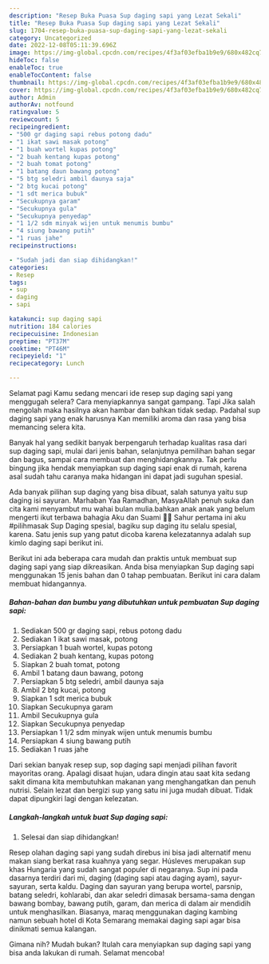 ```yaml
---
description: "Resep Buka Puasa Sup daging sapi yang Lezat Sekali"
title: "Resep Buka Puasa Sup daging sapi yang Lezat Sekali"
slug: 1704-resep-buka-puasa-sup-daging-sapi-yang-lezat-sekali
category: Uncategorized
date: 2022-12-08T05:11:39.696Z
image: https://img-global.cpcdn.com/recipes/4f3af03efba1b9e9/680x482cq70/sup-daging-sapi-foto-resep-utama.jpg
hideToc: false
enableToc: true
enableTocContent: false
thumbnail: https://img-global.cpcdn.com/recipes/4f3af03efba1b9e9/680x482cq70/sup-daging-sapi-foto-resep-utama.jpg
cover: https://img-global.cpcdn.com/recipes/4f3af03efba1b9e9/680x482cq70/sup-daging-sapi-foto-resep-utama.jpg
author: Admin
authorAv: notfound
ratingvalue: 5
reviewcount: 5
recipeingredient:
- "500 gr daging sapi rebus potong dadu"
- "1 ikat sawi masak potong"
- "1 buah wortel kupas potong"
- "2 buah kentang kupas potong"
- "2 buah tomat potong"
- "1 batang daun bawang potong"
- "5 btg seledri ambil daunya saja"
- "2 btg kucai potong"
- "1 sdt merica bubuk"
- "Secukupnya garam"
- "Secukupnya gula"
- "Secukupnya penyedap"
- "1 1/2 sdm minyak wijen untuk menumis bumbu"
- "4 siung bawang putih"
- "1 ruas jahe"
recipeinstructions:

- "Sudah jadi dan siap dihidangkan!"
categories:
- Resep
tags:
- sup
- daging
- sapi

katakunci: sup daging sapi 
nutrition: 184 calories
recipecuisine: Indonesian
preptime: "PT37M"
cooktime: "PT46M"
recipeyield: "1"
recipecategory: Lunch

---
```



Selamat pagi Kamu sedang mencari ide resep sup daging sapi yang menggugah selera? Cara menyiapkannya sangat gampang. Tapi Jika salah mengolah maka hasilnya akan hambar dan bahkan tidak sedap. Padahal sup daging sapi yang enak harusnya Kan memiliki aroma dan rasa yang bisa memancing selera kita.


Banyak hal yang sedikit banyak berpengaruh terhadap kualitas rasa dari sup daging sapi, mulai dari jenis bahan, selanjutnya pemilihan bahan segar dan bagus, sampai cara membuat dan menghidangkannya. Tak perlu bingung jika hendak menyiapkan sup daging sapi enak di rumah, karena asal sudah tahu caranya maka hidangan ini dapat jadi suguhan spesial.

Ada banyak pilihan sup daging yang bisa dibuat, salah satunya yaitu sup daging isi sayuran. Marhaban Yaa Ramadhan, MasyaAllah penuh suka dan cita kami menyambut mu wahai bulan mulia.bahkan anak anak yang belum mengerti ikut terbawa bahagia Aku dan Suami 🤲🥰 Sahur pertama ini aku #pilihmasak Sup Daging spesial, bagiku sup daging itu selalu spesial, karena. Satu jenis sup yang patut dicoba karena kelezatannya adalah sup kimlo daging sapi berikut ini.


Berikut ini ada beberapa cara mudah dan praktis untuk membuat sup daging sapi yang siap dikreasikan. Anda bisa menyiapkan Sup daging sapi menggunakan 15 jenis bahan dan 0 tahap pembuatan. Berikut ini cara dalam membuat hidangannya.

<!--inarticleads1-->

##### Bahan-bahan dan bumbu yang dibutuhkan untuk pembuatan Sup daging sapi:

1. Sediakan 500 gr daging sapi, rebus potong dadu
1. Sediakan 1 ikat sawi masak, potong
1. Persiapkan 1 buah wortel, kupas potong
1. Sediakan 2 buah kentang, kupas potong
1. Siapkan 2 buah tomat, potong
1. Ambil 1 batang daun bawang, potong
1. Persiapkan 5 btg seledri, ambil daunya saja
1. Ambil 2 btg kucai, potong
1. Siapkan 1 sdt merica bubuk
1. Siapkan Secukupnya garam
1. Ambil Secukupnya gula
1. Siapkan Secukupnya penyedap
1. Persiapkan 1 1/2 sdm minyak wijen untuk menumis bumbu
1. Persiapkan 4 siung bawang putih
1. Sediakan 1 ruas jahe


Dari sekian banyak resep sup, sop daging sapi menjadi pilihan favorit mayoritas orang. Apalagi disaat hujan, udara dingin atau saat kita sedang sakit dimana kita membutuhkan makanan yang menghangatkan dan penuh nutrisi. Selain lezat dan bergizi sup yang satu ini juga mudah dibuat. Tidak dapat dipungkiri lagi dengan kelezatan. 

<!--inarticleads2-->

##### Langkah-langkah untuk buat Sup daging sapi:


1. Selesai dan siap dihidangkan!

Resep olahan daging sapi yang sudah direbus ini bisa jadi alternatif menu makan siang berkat rasa kuahnya yang segar. Húsleves merupakan sup khas Hungaria yang sudah sangat populer di negaranya. Sup ini pada dasarnya terdiri dari mi, daging (daging sapi atau daging ayam), sayur-sayuran, serta kaldu. Daging dan sayuran yang berupa wortel, parsnip, batang seledri, kohlarabi, dan akar seledri dimasak bersama-sama dengan bawang bombay, bawang putih, garam, dan merica di dalam air mendidih untuk menghasilkan. Biasanya, maraq menggunakan daging kambing namun sebuah hotel di Kota Semarang memakai daging sapi agar bisa dinikmati semua kalangan. 

Gimana nih? Mudah bukan? Itulah cara menyiapkan sup daging sapi yang bisa anda lakukan di rumah. Selamat mencoba!
